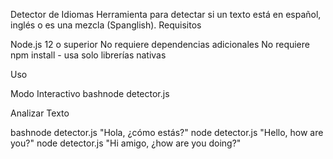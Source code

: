  Detector de Idiomas
Herramienta para detectar si un texto está en español, inglés o es una mezcla (Spanglish).
Requisitos

Node.js 12 o superior
No requiere dependencias adicionales
No requiere npm install - usa solo librerías nativas

Uso

Modo Interactivo
bashnode detector.js

Analizar Texto 

bashnode detector.js "Hola, ¿cómo estás?"
node detector.js "Hello, how are you?"
node detector.js "Hi amigo, ¿how are you doing?"


